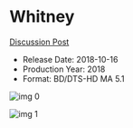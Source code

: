 # Whitney

[Discussion Post](https://www.avsforum.com/threads/bass-eq-for-filtered-movies.2995212/post-57857100)

* Release Date: 2018-10-16
* Production Year: 2018
* Format: BD/DTS-HD MA 5.1

![img 0](https://i.imgur.com/ye3PaHR.jpg)

![img 1](https://i.imgur.com/V7NWHj6.png)

